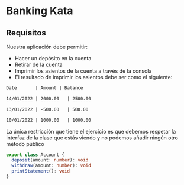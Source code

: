 # Banking Kata
## Requisitos
Nuestra aplicación debe permitir:

- Hacer un depósito en la cuenta
- Retirar de la cuenta
- Imprimir los asientos de la cuenta a través de la consola
- El resultado de imprimir los asientos debe ser como el siguiente:

``` txt
Date       | Amount | Balance

14/01/2022 | 2000.00   | 2500.00

13/01/2022 | -500.00   | 500.00

10/01/2022 | 1000.00   | 1000.00
```

La única restricción que tiene el ejercicio es que debemos respetar la interfaz de la clase que estás viendo y no podemos añadir ningún otro método público

``` ts
export class Account {
  deposit(amount: number): void 
  withdraw(amount: number): void 
  printStatement(): void 
}
```